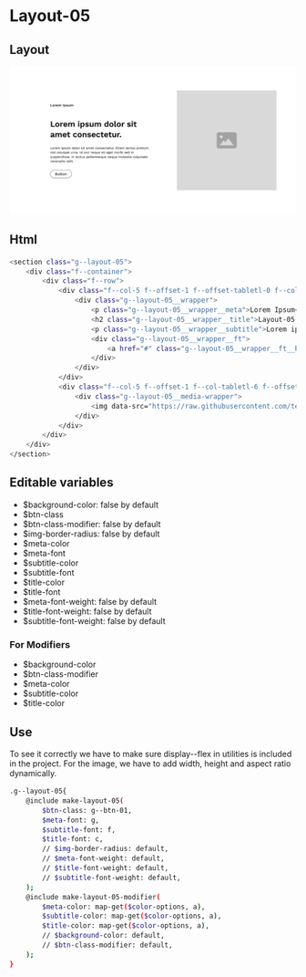 # Layout-05

## Layout

![alt text][layout-05]

[layout-05]: /src/img/global-components/layout/layout-05.png

## Html

```sh
<section class="g--layout-05">
    <div class="f--container">
        <div class="f--row">
            <div class="f--col-5 f--offset-1 f--offset-tabletl-0 f--col-tabletm-6 f--col-tablets-10 f--offset-tablets-1 f--col-mobile-12 f--offset-mobile-0 display--flex">
                <div class="g--layout-05__wrapper">
                    <p class="g--layout-05__wrapper__meta">Lorem Ipsum</p>
                    <h2 class="g--layout-05__wrapper__title">Layout-05 Lorem ipsum dolor sit amet consectetur.</h2>
                    <p class="g--layout-05__wrapper__subtitle">Lorem ipsum dolor sit amet consectetur. Etiam lectus pretium nisl volutpat urna. Id orci neque sit eget morbi sed in suspendisse. In lectus pellentesque neque molestie vulputate venenatis velit.</p>
                    <div class="g--layout-05__wrapper__ft">
                        <a href="#" class="g--layout-05__wrapper__ft__btn" target="_blank" rel="noopener noreferrer">Button</a>
                    </div>
                </div>
            </div>
            <div class="f--col-5 f--offset-1 f--col-tabletl-6 f--offset-tabletm-0 f--col-tablets-10 f--offset-tablets-1 f--col-mobile-12 f--offset-mobile-0 display--flex">
                <div class="g--layout-05__media-wrapper">
                    <img data-src="https://raw.githubusercontent.com/team-thunderfoot/ui/main/src/img/global-components/img-placeholder.jpg" src="/src/img/global-components/placeholder.jpg" alt="alt text" class="g--layout-05__media-wrapper__media g--lazy-01 f--ar" width="1000" height="1000" style="aspect-ratio: 1000 / 1000">
                </div>
            </div>
        </div>
    </div>
</section>
```

## Editable variables

- $background-color: false by default
- $btn-class
- $btn-class-modifier: false by default
- $img-border-radius: false by default
- $meta-color
- $meta-font
- $subtitle-color
- $subtitle-font
- $title-color
- $title-font
- $meta-font-weight: false by default
- $title-font-weight: false by default
- $subtitle-font-weight: false by default

### For Modifiers

- $background-color
- $btn-class-modifier
- $meta-color
- $subtitle-color
- $title-color

## Use

To see it correctly we have to make sure display--flex in utilities is included in the project.
For the image, we have to add width, height and aspect ratio dynamically.

```sh
.g--layout-05{
    @include make-layout-05(
        $btn-class: g--btn-01,
        $meta-font: g,
        $subtitle-font: f,
        $title-font: c,
        // $img-border-radius: default,
        // $meta-font-weight: default,
        // $title-font-weight: default,
        // $subtitle-font-weight: default,
    );
    @include make-layout-05-modifier(
        $meta-color: map-get($color-options, a),
        $subtitle-color: map-get($color-options, a),
        $title-color: map-get($color-options, a),
        // $background-color: default,
        // $btn-class-modifier: default,
    );
}
```
